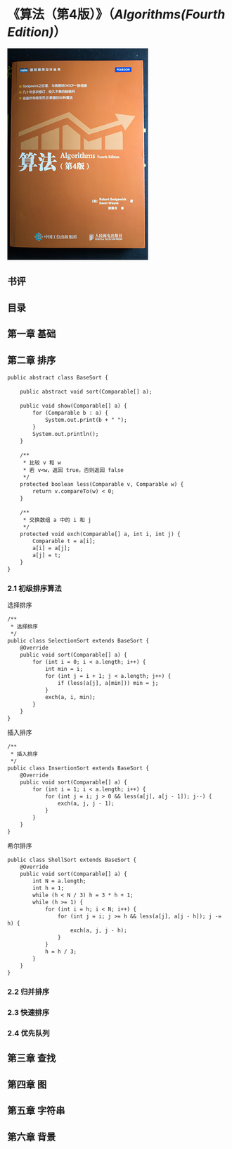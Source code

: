 # 《算法（第4版）》（*Algorithms(Fourth Edition)*）

![](IMG_6207.jpg)

## 书评

## 目录

## 第一章 基础

## 第二章 排序

	public abstract class BaseSort {
	
	    public abstract void sort(Comparable[] a);
	
	    public void show(Comparable[] a) {
	        for (Comparable b : a) {
	            System.out.print(b + " ");
	        }
	        System.out.println();
	    }
	
	    /**
	     * 比较 v 和 w
	     * 若 v<w，返回 true，否则返回 false
	     */
	    protected boolean less(Comparable v, Comparable w) {
	        return v.compareTo(w) < 0;
	    }
	
	    /**
	     * 交换数组 a 中的 i 和 j
	     */
	    protected void exch(Comparable[] a, int i, int j) {
	        Comparable t = a[i];
	        a[i] = a[j];
	        a[j] = t;
	    }
	}

### 2.1 初级排序算法

选择排序

	/**
	 * 选择排序
	 */
	public class SelectionSort extends BaseSort {
	    @Override
	    public void sort(Comparable[] a) {
	        for (int i = 0; i < a.length; i++) {
	            int min = i;
	            for (int j = i + 1; j < a.length; j++) {
	                if (less(a[j], a[min])) min = j;
	            }
	            exch(a, i, min);
	        }
	    }
	}


插入排序

	/**
	 * 插入排序
	 */
	public class InsertionSort extends BaseSort {
	    @Override
	    public void sort(Comparable[] a) {
	        for (int i = 1; i < a.length; i++) {
	            for (int j = i; j > 0 && less(a[j], a[j - 1]); j--) {
	                exch(a, j, j - 1);
	            }
	        }
	    }
	}


希尔排序


	public class ShellSort extends BaseSort {
	    @Override
	    public void sort(Comparable[] a) {
	        int N = a.length;
	        int h = 1;
	        while (h < N / 3) h = 3 * h + 1;
	        while (h >= 1) {
	            for (int i = h; i < N; i++) {
	                for (int j = i; j >= h && less(a[j], a[j - h]); j -= h) {
	                    exch(a, j, j - h);
	                }
	            }
	            h = h / 3;
	        }
	    }
	}

### 2.2 归并排序

### 2.3 快速排序


### 2.4 优先队列

## 第三章 查找

## 第四章 图

## 第五章 字符串

## 第六章 背景
 